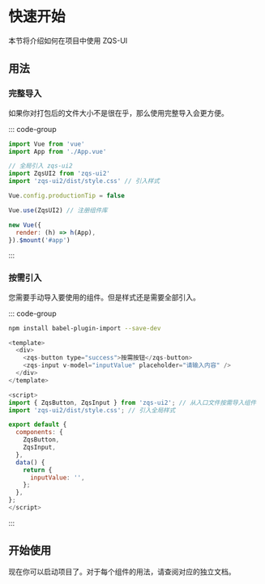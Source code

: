 # 快速开始
本节将介绍如何在项目中使用 ZQS-UI

## 用法

### 完整导入
如果你对打包后的文件大小不是很在乎，那么使用完整导入会更方便。

::: code-group

```js [main.js]
import Vue from 'vue'
import App from './App.vue'

// 全局引入 zqs-ui2
import ZqsUI2 from 'zqs-ui2'
import 'zqs-ui2/dist/style.css' // 引入样式

Vue.config.productionTip = false

Vue.use(ZqsUI2) // 注册组件库

new Vue({
  render: (h) => h(App),
}).$mount('#app')
```

:::

### 按需引入
您需要手动导入要使用的组件。但是样式还是需要全部引入。

::: code-group

```bash
npm install babel-plugin-import --save-dev
```

```js [App.vue]
<template>
  <div>
    <zqs-button type="success">按需按钮</zqs-button>
    <zqs-input v-model="inputValue" placeholder="请输入内容" />
  </div>
</template>

<script>
import { ZqsButton, ZqsInput } from 'zqs-ui2'; // 从入口文件按需导入组件
import 'zqs-ui2/dist/style.css'; // 引入全局样式

export default {
  components: {
    ZqsButton,
    ZqsInput,
  },
  data() {
    return {
      inputValue: '',
    };
  },
};
</script>
```

:::

## 开始使用
现在你可以启动项目了。对于每个组件的用法，请查阅对应的独立文档。